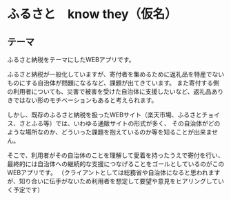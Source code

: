 # ふるさと　know they（仮名）

## テーマ
ふるさと納税をテーマにしたWEBアプリです。

ふるさと納税が一般化していますが、寄付者を集めるために返礼品を特産でないものにする自治体が問題になるなど、課題が出てきています。
また寄付する側の利用者についても、災害で被害を受けた自治体に支援したいなど、返礼品ありきではない形のモチベーションもあると考えられます。

しかし、既存のふるさと納税を扱ったWEBサイト（楽天市場、ふるさとチョイス、さとふる等）では、いわゆる通販サイトの形式が多く、
その自治体がどのような場所なのか、どういった課題を抱えているのか等を知ることが出来ません。

そこで、利用者がその自治体のことを理解して愛着を持ったうえで寄付を行い、最終的には自治体への継続的な支援につなげることをゴールとしているのがこのWEBアプリです。
（クライアントとしては総務省や自治体になると思われますが、知り合いに伝手がないため利用者を想定して要望や意見をヒアリングしていく予定です）
